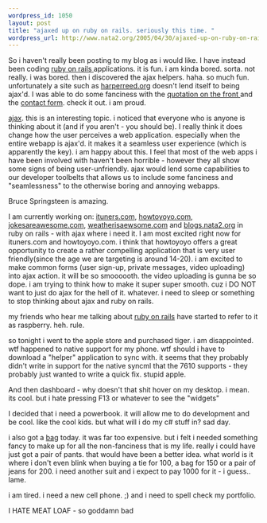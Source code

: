 ```yaml
--- 
wordpress_id: 1050
layout: post
title: "ajaxed up on ruby on rails. seriously this time. "
wordpress_url: http://www.nata2.org/2005/04/30/ajaxed-up-on-ruby-on-rails-seriously-this-time/
---
```

So i haven't really been posting to my blog as i would like. I have instead been coding <a href="http://rubyonrails.com">ruby on rails </a>applications. it is fun. i am kinda bored. sorta. not really. i was bored. then i discovered the ajax helpers. haha.  so much fun. unfortunately a site such as <a href="http://harperreed.org">harperreed.org</a> doesn't lend itself to being ajax'd. I was able to do some fanciness with the <a href="http://harperreed.org/quotations/random">quotation on the front </a>and the <a href="http://harperreed.org/contact">contact form</a>.  check it out. i am proud. 

<a href="http://www.adaptivepath.com/publications/essays/archives/000385.php">ajax</a>. this is an interesting topic. i noticed that everyone who is anyone is thinking about it (and if you aren't - you should be). I really think it does change how the user perceives a web application. especially when the entire webapp is ajax'd. it makes it a seamless user experience (which is apparently the key). i am happy about this. I feel that most of the web apps i have been involved with haven't been horrible - however they all show some signs of being user-unfriendly.  ajax would lend some capabilities to our developer toolbelts that allows us to include some fanciness and "seamlessness" to the otherwise boring and annoying webapps. 

Bruce Springsteen is amazing. 

I am currently working on: <a href="http://ituners.com">ituners.com</a>, <a href="http://howtoyoyo.com">howtoyoyo.com</a>, <a href="http://jokesareawesome.com">jokesareawesome.com</a>, <a href="http://weatherisaewsome.com ">weatherisaewsome.com</a> and <a href="http://blogs.nata2.org ">blogs.nata2.org</a> in ruby on rails - with ajax where i need it. I am most excited right now for ituners.com and howtoyoyo.com. i think that howtoyoyo offers a great opportunity to create a rather compelling application that is very user friendly(since the age we are targeting is around 14-20). i am excited to make common forms (user sign-up, private messages, video uploading) into ajax action. it will be so smoooooth.  the video uploading is gunna be so dope.  i am trying to think how to make it super super smooth. cuz i DO NOT want to just do ajax for the hell of it.  whatever. i need to sleep or something to stop thinking about ajax and ruby on rails. 

my friends who hear me talking about <a href="http://rubyonrails.com">ruby on rails</a> have started to refer to it as raspberry. heh. rule. 

so tonight i went to the apple store and purchased tiger. i am disappointed. wtf happened to native support for my phone. wtf should i have to download a "helper" application to sync with. it seems that they probably didn't write in support for the native syncml that the 7610 supports - they probably just wanted to write a quick fix. stupid apple. 

And then dashboard - why doesn't that shit hover on my desktop. i mean. its cool. but i hate pressing F13 or whatever to see the "widgets" 

I decided that i need a powerbook. it will allow me to do development and be cool. like the cool kids. but what will i do my c# stuff in? sad day. 

i also got a <a href="http://www.jackspade.com/greenest/messenger09/index.html">bag</a> today. it was far too expensive. but i felt i needed something fancy to make up for all the non-fanciness that is my life. really i could have just got a pair of pants. that would have been a better idea. what world is it where i don't even blink when buying a tie for 100,  a bag for 150 or a pair of jeans for 200. i need another suit and i expect to pay 1000 for it - i guess.. lame. 

i am tired. i need a new cell phone. ;) and i need to spell check my portfolio. 

I HATE MEAT LOAF - so goddamn bad
